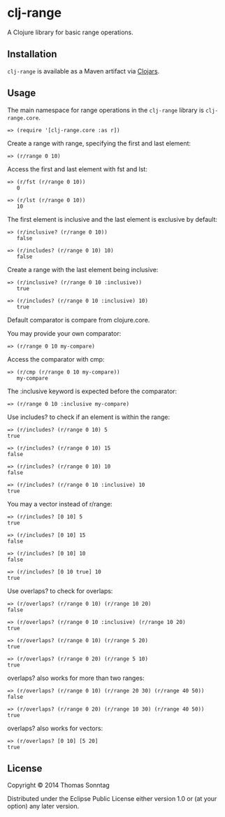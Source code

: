 # clj-range

A Clojure library for basic range operations.

## Installation

`clj-range` is available as a Maven artifact via [Clojars](http://clojars.org/clj-range).

## Usage

The main namespace for range operations in the `clj-range` library is `clj-range.core`.

    => (require '[clj-range.core :as r])

Create a range with range, specifying the first and last element:

    => (r/range 0 10)

Access the first and last element with fst and lst:

    => (r/fst (r/range 0 10))
       0

    => (r/lst (r/range 0 10))
       10

The first element is inclusive and the last element is exclusive by default:

    => (r/inclusive? (r/range 0 10)) 
       false

    => (r/includes? (r/range 0 10) 10)
       false

Create a range with the last element being inclusive:

    => (r/inclusive? (r/range 0 10 :inclusive)) 
       true

    => (r/includes? (r/range 0 10 :inclusive) 10)
       true

Default comparator is compare from clojure.core.

You may provide your own comparator:

    => (r/range 0 10 my-compare)

Access the comparator with cmp:

    => (r/cmp (r/range 0 10 my-compare))
       my-compare

The :inclusive keyword is expected before the comparator:

    => (r/range 0 10 :inclusive my-compare)

Use includes? to check if an element is within the range:

    => (r/includes? (r/range 0 10) 5 
    true

    => (r/includes? (r/range 0 10) 15 
    false

    => (r/includes? (r/range 0 10) 10 
    false

    => (r/includes? (r/range 0 10 :inclusive) 10 
    true

You may a vector instead of r/range:

    => (r/includes? [0 10] 5 
    true

    => (r/includes? [0 10] 15 
    false

    => (r/includes? [0 10] 10 
    false

    => (r/includes? [0 10 true] 10 
    true

Use overlaps? to check for overlaps:

    => (r/overlaps? (r/range 0 10) (r/range 10 20)
    false

    => (r/overlaps? (r/range 0 10 :inclusive) (r/range 10 20)
    true

    => (r/overlaps? (r/range 0 10) (r/range 5 20)
    true

    => (r/overlaps? (r/range 0 20) (r/range 5 10)
    true

overlaps? also works for more than two ranges:

    => (r/overlaps? (r/range 0 10) (r/range 20 30) (r/range 40 50))
    false

    => (r/overlaps? (r/range 0 20) (r/range 10 30) (r/range 40 50))
    true

overlaps? also works for vectors:

    => (r/overlaps? [0 10] [5 20]
    true

## License

Copyright © 2014 Thomas Sonntag 

Distributed under the Eclipse Public License either version 1.0 or (at
your option) any later version.
